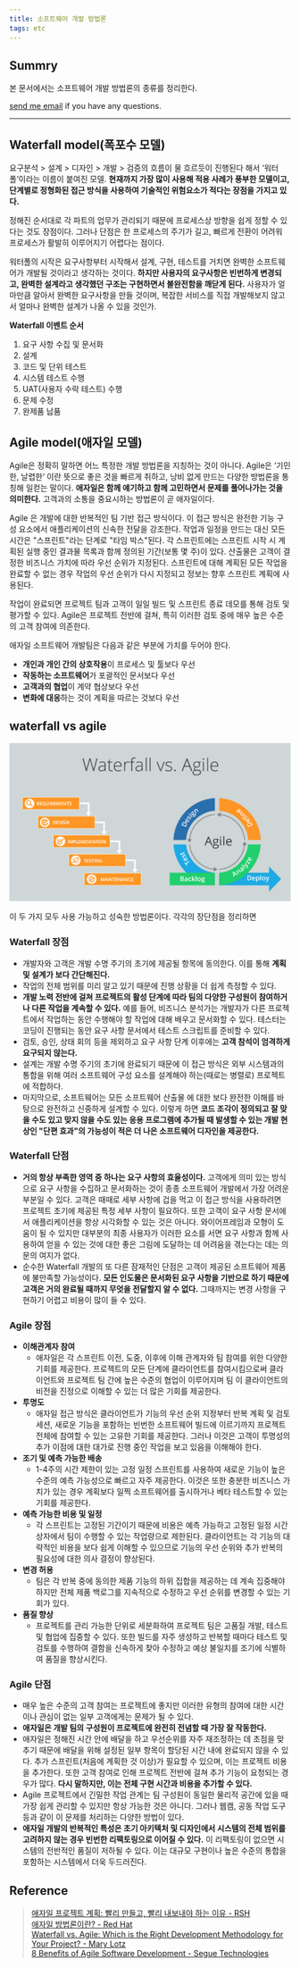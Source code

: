 ```yaml
---
title: 소프트웨어 개발 방법론
tags: etc
---
```


## Summry  

본 문서에서는 소프트웨어 개발 방법론의 종류를 정리한다.

[send me email](mailto:jewel7492@gmail.com) if you have any questions.

<!--more-->

---

## Waterfall model(폭포수 모델)

요구분석 > 설계 > 디자인 > 개발 > 검증의 흐름이 물 흐르듯이 진행된다 해서 ‘워터폴’이라는 이름이 붙여진 모델.   **현재까지 가장 많이 사용해 적용 사례가 풍부한 모델이고, 단계별로 정형화된 접근 방식을 사용하여 기술적인 위험요소가 적다는 장점을 가지고 있다.**  

정해진 순서대로 각 파트의 업무가 관리되기 때문에 프로세스상 방향을 쉽게 정할 수 있다는 것도 장점이다. 그러나 단점은 한 프로세스의 주기가 길고, 빠르게 전환이 어려워 프로세스가 활발히 이루어지기 어렵다는 점이다.  

워터폴의 시작은 요구사항부터 시작해서 설계, 구현, 테스트를 거치면 완벽한 소프트웨어가 개발될 것이라고 생각하는 것이다. **하지만 사용자의 요구사항은 빈번하게 변경되고, 완벽한 설계라고 생각했던 구조는 구현하면서 불완전함을 깨닫게 된다.** 사용자가 얼마만큼 알아서 완벽한 요구사항을 만들 것이며, 복잡한 서비스를 직접 개발해보지 않고서 얼마나 완벽한 설계가 나올 수 있을 것인가.

**Waterfall 이벤트 순서**  
1. 요구 사항 수집 및 문서화
2. 설계
3. 코드 및 단위 테스트
4. 시스템 테스트 수행
5. UAT(사용자 수락 테스트) 수행
6. 문제 수정
7. 완제품 납품

## Agile model(애자일 모델)

Agile은 정확히 말하면 어느 특정한 개발 방법론을 지칭하는 것이 아니다. Agile은 ‘기민한, 날렵한’ 이란 뜻으로 좋은 것을 빠르게 취하고, 낭비 없게 만드는 다양한 방법론을 통칭해 일컫는 말이다. **애자일은 함께 얘기하고 함께 고민하면서 문제를 풀어나가는 것을 의미한다.** 고객과의 소통을 중요시하는 방법론이 곧 애자일이다.  

Agile 은 개발에 대한 반복적인 팀 기반 접근 방식이다. 이 접근 방식은 완전한 기능 구성 요소에서 애플리케이션의 신속한 전달을 강조한다. 작업과 일정을 만드는 대신 모든 시간은 "스프린트"라는 단계로 "타임 박스"된다. 각 스프린트에는 스프린트 시작 시 계획된 실행 중인 결과물 목록과 함께 정의된 기간(보통 몇 주)이 있다. 산출물은 고객이 결정한 비즈니스 가치에 따라 우선 순위가 지정된다. 스프린트에 대해 계획된 모든 작업을 완료할 수 없는 경우 작업의 우선 순위가 다시 지정되고 정보는 향후 스프린트 계획에 사용된다.  

작업이 완료되면 프로젝트 팀과 고객이 일일 빌드 및 스프린트 종료 데모를 통해 검토 및 평가할 수 있다. Agile은 프로젝트 전반에 걸쳐, 특히 이러한 검토 중에 매우 높은 수준의 고객 참여에 의존한다.  

애자일 소프트웨어 개발팀은 다음과 같은 부분에 가치를 두어야 한다.  

* **개인과 개인 간의 상호작용**이 프로세스 및 툴보다 우선
* **작동하는 소프트웨어**가 포괄적인 문서보다 우선
* **고객과의 협업**이 계약 협상보다 우선
* **변화에 대응**하는 것이 계획을 따르는 것보다 우선

## waterfall vs agile

![그림1](/assets/etc/Development-Methodology/1.png)

이 두 가지 모두 사용 가능하고 성숙한 방법론이다. 각각의 장단점을 정리하면  

### Waterfall 장점

* 개발자와 고객은 개발 수명 주기의 초기에 제공될 항목에 동의한다. 이를 통해 **계획 및 설계가 보다 간단해진다.**
* 작업의 전체 범위를 미리 알고 있기 때문에 진행 상황을 더 쉽게 측정할 수 있다.
* **개발 노력 전반에 걸쳐 프로젝트의 활성 단계에 따라 팀의 다양한 구성원이 참여하거나 다른 작업을 계속할 수 있다.** 예를 들어, 비즈니스 분석가는 개발자가 다른 프로젝트에서 작업하는 동안 수행해야 할 작업에 대해 배우고 문서화할 수 있다. 테스터는 코딩이 진행되는 동안 요구 사항 문서에서 테스트 스크립트를 준비할 수 있다.
* 검토, 승인, 상태 회의 등을 제외하고 요구 사항 단계 이후에는 **고객 참석이 엄격하게 요구되지 않는다.**
* 설계는 개발 수명 주기의 초기에 완료되기 때문에 이 접근 방식은 외부 시스템과의 통합을 위해 여러 소프트웨어 구성 요소를 설계해야 하는(때로는 병렬로) 프로젝트에 적합하다.
* 마지막으로, 소프트웨어는 모든 소프트웨어 산출물 에 대한 보다 완전한 이해를 바탕으로 완전하고 신중하게 설계할 수 있다. 이렇게 하면 **코드 조각이 정의되고 잘 맞을 수도 있고 맞지 않을 수도 있는 응용 프로그램에 추가될 때 발생할 수 있는 개발 현상인 "단편 효과"의 가능성이 적은 더 나은 소프트웨어 디자인을 제공한다.**

### Waterfall 단점

* **거의 항상 부족한 영역 중 하나는 요구 사항의 효율성이다.** 고객에게 의미 있는 방식으로 요구 사항을 수집하고 문서화하는 것이 종종 소프트웨어 개발에서 가장 어려운 부분일 수 있다. 고객은 때때로 세부 사항에 겁을 먹고 이 접근 방식을 사용하려면 프로젝트 초기에 제공된 특정 세부 사항이 필요하다. 또한 고객이 요구 사항 문서에서 애플리케이션을 항상 시각화할 수 있는 것은 아니다. 와이어프레임과 모형이 도움이 될 수 있지만 대부분의 최종 사용자가 이러한 요소를 서면 요구 사항과 함께 사용하여 얻을 수 있는 것에 대한 좋은 그림에 도달하는 데 어려움을 겪는다는 데는 의문의 여지가 없다.
* 순수한 Waterfall 개발의 또 다른 잠재적인 단점은 고객이 제공된 소프트웨어 제품에 불만족할 가능성이다. **모든 인도물은 문서화된 요구 사항을 기반으로 하기 때문에 고객은 거의 완료될 때까지 무엇을 전달할지 알 수 없다.** 그때까지는 변경 사항을 구현하기 어렵고 비용이 많이 들 수 있다.

### Agile 장점

* **이해관계자 참여**
    * 애자일은 각 스프린트 이전, 도중, 이후에 이해 관계자와 팀 참여를 위한 다양한 기회를 제공한다. 프로젝트의 모든 단계에 클라이언트를 참여시킴으로써 클라이언트와 프로젝트 팀 간에 높은 수준의 협업이 이루어지며 팀 이 클라이언트의 비전을 진정으로 이해할 수 있는 더 많은 기회를 제공한다.
* **투명도**
    * 애자일 접근 방식은 클라이언트가 기능의 우선 순위 지정부터 반복 계획 및 검토 세션, 새로운 기능을 포함하는 빈번한 소프트웨어 빌드에 이르기까지 프로젝트 전체에 참여할 수 있는 고유한 기회를 제공한다. 그러나 이것은 고객이 투명성의 추가 이점에 대한 대가로 진행 중인 작업을 보고 있음을 이해해야 한다.
* **조기 및 예측 가능한 배송**
    * 1-4주의 시간 제한이 있는 고정 일정 스프린트를 사용하여 새로운 기능이 높은 수준의 예측 가능성으로 빠르고 자주 제공한다. 이것은 또한 충분한 비즈니스 가치가 있는 경우 계획보다 일찍 소프트웨어를 출시하거나 베타 테스트할 수 있는 기회를 제공한다.
* **예측 가능한 비용 및 일정**
    * 각 스프린트는 고정된 기간이기 때문에 비용은 예측 가능하고 고정된 일정 시간 상자에서 팀이 수행할 수 있는 작업량으로 제한된다. 클라이언트는 각 기능의 대략적인 비용을 보다 쉽게 ​​이해할 수 있으므로 기능의 우선 순위와 추가 반복의 필요성에 대한 의사 결정이 향상된다.
* **변경 허용**
    * 팀은 각 반복 중에 동의한 제품 기능의 하위 집합을 제공하는 데 계속 집중해야 하지만 전체 제품 백로그를 지속적으로 수정하고 우선 순위를 변경할 수 있는 기회가 있다.
* **품질 향상**
    * 프로젝트를 관리 가능한 단위로 세분화하여 프로젝트 팀은 고품질 개발, 테스트 및 협업에 집중할 수 있다. 또한 빌드를 자주 생성하고 반복할 때마다 테스트 및 검토를 수행하여 결함을 신속하게 찾아 수정하고 예상 불일치를 조기에 식별하여 품질을 향상시킨다.

### Agile 단점

* 매우 높은 수준의 고객 참여는 프로젝트에 좋지만 이러한 유형의 참여에 대한 시간이나 관심이 없는 일부 고객에게는 문제가 될 수 있다.
* **애자일은 개발 팀의 구성원이 프로젝트에 완전히 전념할 때 가장 잘 작동한다.**
* 애자일은 정해진 시간 안에 배달을 하고 우선순위를 자주 재조정하는 데 초점을 맞추기 때문에 배달을 위해 설정된 일부 항목이 할당된 시간 내에 완료되지 않을 수 있다. 추가 스프린트(처음에 계획한 것 이상)가 필요할 수 있으며, 이는 프로젝트 비용을 추가한다. 또한 고객 참여로 인해 프로젝트 전반에 걸쳐 추가 기능이 요청되는 경우가 많다. **다시 말하지만, 이는 전체 구현 시간과 비용을 추가할 수 있다.**
* Agile 프로젝트에서 긴밀한 작업 관계는 팀 구성원이 동일한 물리적 공간에 있을 때 가장 쉽게 관리할 수 있지만 항상 가능한 것은 아니다. 그러나 웹캠, 공동 작업 도구 등과 같이 이 문제를 처리하는 다양한 방법이 있다.
* **애자일 개발의 반복적인 특성은 초기 아키텍처 및 디자인에서 시스템의 전체 범위를 고려하지 않는 경우 빈번한 리팩토링으로 이어질 수 있다.** 이 리팩토링이 없으면 시스템의 전반적인 품질이 저하될 수 있다. 이는 대규모 구현이나 높은 수준의 통합을 포함하는 시스템에서 더욱 두드러진다.

## Reference

> [애자일 프로젝트 계획: 빨리 만들고, 빨리 내보내야 하는 이유 - RSH](https://ppss.kr/archives/242690)  
> [애자일 방법론이란? - Red Hat](https://www.redhat.com/ko/devops/what-is-agile-methodology)  
> [Waterfall vs. Agile: Which is the Right Development Methodology for Your Project? - Mary Lotz](https://www.seguetech.com/waterfall-vs-agile-methodology/)  
> [8 Benefits of Agile Software Development - Segue Technologies](https://www.seguetech.com/8-benefits-of-agile-software-development/)  